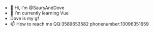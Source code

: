 - 👋 Hi, I’m @SauryAndDove
- 🌱 I’m currently learning Vue
- Dove is my gf
- 📫 How to reach me QQ:3589653582 phonenumber:13096351659


<!---
SauryAndDove/SauryAndDove is a ✨ special ✨ repository because its `README.md` (this file) appears on your GitHub profile.
You can click the Preview link to take a look at your changes.
--->
